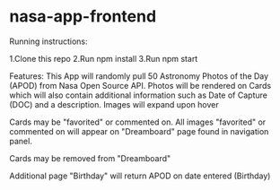 # nasa-app-frontend

Running instructions:

1.Clone this repo
2.Run npm install
3.Run npm start

Features:
This App will randomly pull 50 Astronomy Photos of the Day (APOD) from Nasa Open Source API.  Photos will be rendered on Cards which will also contain additional information such as Date of Capture (DOC) and a description.
Images will expand upon hover


Cards may be "favorited" or commented on.
All images "favorited" or commented on will appear on "Dreamboard" page found in navigation panel.

Cards may be removed from "Dreamboard"

Additional page "Birthday" will return APOD on date entered (Birthday)
